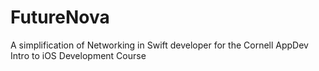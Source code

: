 # FutureNova

A simplification of Networking in Swift developer for the Cornell AppDev Intro to iOS Development Course
